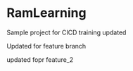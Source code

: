 # RamLearning
Sample project for CICD training updated

Updated for feature branch

updated fopr feature_2
